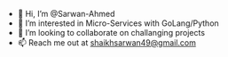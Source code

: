 - 👋 Hi, I’m @Sarwan-Ahmed
- 👀 I’m interested in Micro-Services with GoLang/Python
- 💞️ I’m looking to collaborate on challanging projects
- 📫 Reach me out at shaikhsarwan49@gmail.com 

<!---
Sarwan-Ahmed/Sarwan-Ahmed is a ✨ special ✨ repository because its `README.md` (this file) appears on your GitHub profile.
You can click the Preview link to take a look at your changes.
--->
